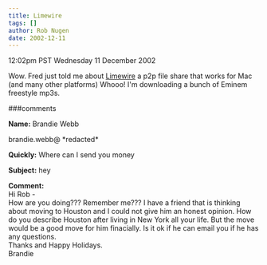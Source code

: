 ```yaml
---
title: Limewire
tags: []
author: Rob Nugen
date: 2002-12-11
---
```


<p class=date>12:02pm PST Wednesday 11 December 2002</p>

<p>Wow.  Fred just told me about <a
href="https://www.limewire.com">Limewire</a> a p2p file share that
works for Mac (and many other platforms)  Whooo!  I'm downloading a
bunch of Eminem freestyle mp3s.</p>

###comments

<p><b>Name:</b> Brandie Webb

<p>brandie.webb@ *redacted*

<p><b>Quickly:</b> Where can I send you money

<p><b>Subject:</b> hey

<p><b>Comment:</b>
<br>Hi Rob -<br>
How are you doing??? Remember me???  I have a friend that is thinking about moving to Houston and I could not give him an honest opinion. How do you describe Houston after living in New York all your life.  But the move would be a good move for him finacially.  Is it ok if he can email you if he has any questions.<br>
Thanks and Happy Holidays.<br>
Brandie
